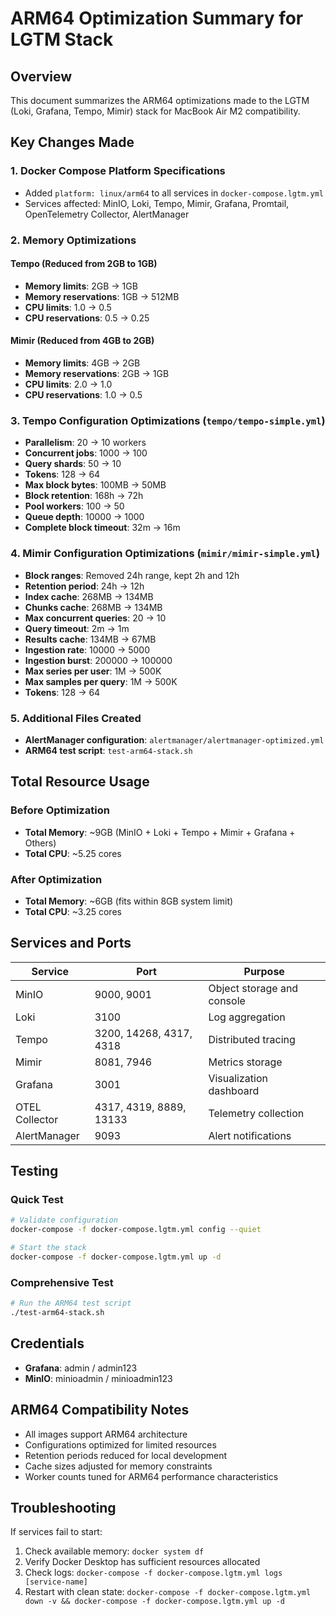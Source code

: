 # ARM64 Optimization Summary for LGTM Stack

## Overview
This document summarizes the ARM64 optimizations made to the LGTM (Loki, Grafana, Tempo, Mimir) stack for MacBook Air M2 compatibility.

## Key Changes Made

### 1. Docker Compose Platform Specifications
- Added `platform: linux/arm64` to all services in `docker-compose.lgtm.yml`
- Services affected: MinIO, Loki, Tempo, Mimir, Grafana, Promtail, OpenTelemetry Collector, AlertManager

### 2. Memory Optimizations

#### Tempo (Reduced from 2GB to 1GB)
- **Memory limits**: 2GB → 1GB
- **Memory reservations**: 1GB → 512MB
- **CPU limits**: 1.0 → 0.5
- **CPU reservations**: 0.5 → 0.25

#### Mimir (Reduced from 4GB to 2GB)
- **Memory limits**: 4GB → 2GB
- **Memory reservations**: 2GB → 1GB
- **CPU limits**: 2.0 → 1.0
- **CPU reservations**: 1.0 → 0.5

### 3. Tempo Configuration Optimizations (`tempo/tempo-simple.yml`)
- **Parallelism**: 20 → 10 workers
- **Concurrent jobs**: 1000 → 100
- **Query shards**: 50 → 10
- **Tokens**: 128 → 64
- **Max block bytes**: 100MB → 50MB
- **Block retention**: 168h → 72h
- **Pool workers**: 100 → 50
- **Queue depth**: 10000 → 1000
- **Complete block timeout**: 32m → 16m

### 4. Mimir Configuration Optimizations (`mimir/mimir-simple.yml`)
- **Block ranges**: Removed 24h range, kept 2h and 12h
- **Retention period**: 24h → 12h
- **Index cache**: 268MB → 134MB
- **Chunks cache**: 268MB → 134MB
- **Max concurrent queries**: 20 → 10
- **Query timeout**: 2m → 1m
- **Results cache**: 134MB → 67MB
- **Ingestion rate**: 10000 → 5000
- **Ingestion burst**: 200000 → 100000
- **Max series per user**: 1M → 500K
- **Max samples per query**: 1M → 500K
- **Tokens**: 128 → 64

### 5. Additional Files Created
- **AlertManager configuration**: `alertmanager/alertmanager-optimized.yml`
- **ARM64 test script**: `test-arm64-stack.sh`

## Total Resource Usage

### Before Optimization
- **Total Memory**: ~9GB (MinIO + Loki + Tempo + Mimir + Grafana + Others)
- **Total CPU**: ~5.25 cores

### After Optimization
- **Total Memory**: ~6GB (fits within 8GB system limit)
- **Total CPU**: ~3.25 cores

## Services and Ports

| Service | Port | Purpose |
|---------|------|---------|
| MinIO | 9000, 9001 | Object storage and console |
| Loki | 3100 | Log aggregation |
| Tempo | 3200, 14268, 4317, 4318 | Distributed tracing |
| Mimir | 8081, 7946 | Metrics storage |
| Grafana | 3001 | Visualization dashboard |
| OTEL Collector | 4317, 4319, 8889, 13133 | Telemetry collection |
| AlertManager | 9093 | Alert notifications |

## Testing

### Quick Test
```bash
# Validate configuration
docker-compose -f docker-compose.lgtm.yml config --quiet

# Start the stack
docker-compose -f docker-compose.lgtm.yml up -d
```

### Comprehensive Test
```bash
# Run the ARM64 test script
./test-arm64-stack.sh
```

## Credentials
- **Grafana**: admin / admin123
- **MinIO**: minioadmin / minioadmin123

## ARM64 Compatibility Notes
- All images support ARM64 architecture
- Configurations optimized for limited resources
- Retention periods reduced for local development
- Cache sizes adjusted for memory constraints
- Worker counts tuned for ARM64 performance characteristics

## Troubleshooting
If services fail to start:
1. Check available memory: `docker system df`
2. Verify Docker Desktop has sufficient resources allocated
3. Check logs: `docker-compose -f docker-compose.lgtm.yml logs [service-name]`
4. Restart with clean state: `docker-compose -f docker-compose.lgtm.yml down -v && docker-compose -f docker-compose.lgtm.yml up -d`